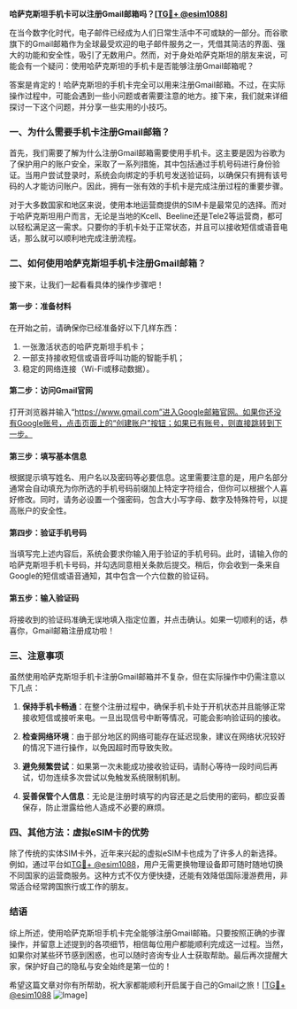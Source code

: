 **哈萨克斯坦手机卡可以注册Gmail邮箱吗？[[TG💪+ @esim1088](https://t.me/s/esim1088)]**

在当今数字化时代，电子邮件已经成为人们日常生活中不可或缺的一部分。而谷歌旗下的Gmail邮箱作为全球最受欢迎的电子邮件服务之一，凭借其简洁的界面、强大的功能和安全性，吸引了无数用户。然而，对于身处哈萨克斯坦的朋友来说，可能会有一个疑问：使用哈萨克斯坦的手机卡是否能够注册Gmail邮箱呢？

答案是肯定的！哈萨克斯坦的手机卡完全可以用来注册Gmail邮箱。不过，在实际操作过程中，可能会遇到一些小问题或者需要注意的地方。接下来，我们就来详细探讨一下这个问题，并分享一些实用的小技巧。

### 一、为什么需要手机卡注册Gmail邮箱？

首先，我们需要了解为什么注册Gmail邮箱需要使用手机卡。这主要是因为谷歌为了保护用户的账户安全，采取了一系列措施，其中包括通过手机号码进行身份验证。当用户尝试登录时，系统会向绑定的手机号发送验证码，以确保只有拥有该号码的人才能访问账户。因此，拥有一张有效的手机卡是完成注册过程的重要步骤。

对于大多数国家和地区来说，使用本地运营商提供的SIM卡是最常见的选择。而对于哈萨克斯坦用户而言，无论是当地的Kcell、Beeline还是Tele2等运营商，都可以轻松满足这一需求。只要你的手机卡处于正常状态，并且可以接收短信或语音电话，那么就可以顺利地完成注册流程。

### 二、如何使用哈萨克斯坦手机卡注册Gmail邮箱？

接下来，让我们一起看看具体的操作步骤吧！

#### 第一步：准备材料
在开始之前，请确保你已经准备好以下几样东西：
1. 一张激活状态的哈萨克斯坦手机卡；
2. 一部支持接收短信或语音呼叫功能的智能手机；
3. 稳定的网络连接（Wi-Fi或移动数据）。

#### 第二步：访问Gmail官网
打开浏览器并输入“https://www.gmail.com”进入Google邮箱官网。如果你还没有Google账号，点击页面上的“创建账户”按钮；如果已有账号，则直接跳转到下一步。

#### 第三步：填写基本信息
根据提示填写姓名、用户名以及密码等必要信息。这里需要注意的是，用户名部分通常会自动填充为你所选的手机号码前缀加上特定字符组合，但你可以根据个人喜好修改。同时，请务必设置一个强密码，包含大小写字母、数字及特殊符号，以提高账户的安全性。

#### 第四步：验证手机号码
当填写完上述内容后，系统会要求你输入用于验证的手机号码。此时，请输入你的哈萨克斯坦手机卡号码，并勾选同意相关条款后提交。稍后，你会收到一条来自Google的短信或语音通知，其中包含一个六位数的验证码。

#### 第五步：输入验证码
将接收到的验证码准确无误地填入指定位置，并点击确认。如果一切顺利的话，恭喜你，Gmail邮箱注册成功啦！

### 三、注意事项

虽然使用哈萨克斯坦手机卡注册Gmail邮箱并不复杂，但在实际操作中仍需注意以下几点：

1. **保持手机卡畅通**：在整个注册过程中，确保手机卡处于开机状态并且能够正常接收短信或接听来电。一旦出现信号中断等情况，可能会影响验证码的接收。
   
2. **检查网络环境**：由于部分地区的网络可能存在延迟现象，建议在网络状况较好的情况下进行操作，以免因超时而导致失败。

3. **避免频繁尝试**：如果第一次未能成功接收验证码，请耐心等待一段时间后再试，切勿连续多次尝试以免触发系统限制机制。

4. **妥善保管个人信息**：无论是注册时填写的内容还是之后使用的密码，都应妥善保存，防止泄露给他人造成不必要的麻烦。

### 四、其他方法：虚拟eSIM卡的优势

除了传统的实体SIM卡外，近年来兴起的虚拟eSIM卡也成为了许多人的新选择。例如，通过平台如[TG💪+ @esim1088](https://t.me/s/esim1088)，用户无需更换物理设备即可随时随地切换不同国家的运营商服务。这种方式不仅方便快捷，还能有效降低国际漫游费用，非常适合经常跨国旅行或工作的朋友。

### 结语

综上所述，使用哈萨克斯坦手机卡完全能够注册Gmail邮箱。只要按照正确的步骤操作，并留意上述提到的各项细节，相信每位用户都能顺利完成这一过程。当然，如果你对某些环节感到困惑，也可以随时咨询专业人士获取帮助。最后再次提醒大家，保护好自己的隐私与安全始终是第一位的！

希望这篇文章对你有所帮助，祝大家都能顺利开启属于自己的Gmail之旅！[[TG💪+ @esim1088](https://t.me/s/esim1088) ![Image](https://i.postimg.cc/4NQfJmqS/Snipaste-2025-05-13-00-14-12.png)]